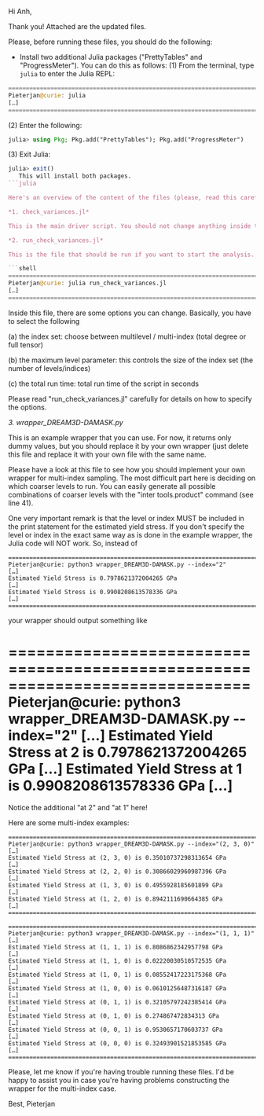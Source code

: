 
Hi Anh,

Thank you! Attached are the updated files. 

Please, before running these files, you should do the following:

- Install two additional Julia packages ("PrettyTables" and "ProgressMeter"). You can do this as follows:
(1) From the terminal, type `julia` to enter the Julia REPL:

```julia
==============================================================================
Pieterjan@curie: julia
[…]
==============================================================================
```

(2) Enter the following:

```julia
julia> using Pkg; Pkg.add("PrettyTables"); Pkg.add("ProgressMeter")
```

(3) Exit Julia:

```julia
julia> exit()
   This will install both packages.
```julia

Here's an overview of the content of the files (please, read this carefully because some things have changed with respect to the Python version):

*1. check_variances.jl*

This is the main driver script. You should not change anything inside this file.

*2. run_check_variances.jl*

This is the file that should be run if you want to start the analysis. To run the example, type `julia run_check_variances.jl` in the terminal:

```shell
==============================================================================
Pieterjan@curie: julia run_check_variances.jl
[…]
==============================================================================
```

Inside this file, there are some options you can change. Basically, you have to select the following

(a) the index set: choose between multilevel / multi-index (total degree or full tensor)

(b) the maximum level parameter: this controls the size of the index set (the number of levels/indices)

(c) the total run time: total run time of the script in seconds

Please read "run_check_variances.jl" carefully for details on how to specify the options.

*3. wrapper_DREAM3D-DAMASK.py*

This is an example wrapper that you can use. For now, it returns only dummy values, but you should replace it by your own wrapper (just delete this file and replace it with your own file with the same name.

Please have a look at this file to see how you should implement your own wrapper for multi-index sampling. The most difficult part here is deciding on which coarser levels to run. You can easily generate all possible combinations of coarser levels with the "inter tools.product" command (see line 41).

One very important remark is that the level or index MUST be included in the print statement for the estimated yield stress. If you don't specify the level or index in the exact same way as is done in the example wrapper, the Julia code will NOT work. So, instead of 

```shell
==============================================================================
Pieterjan@curie: python3 wrapper_DREAM3D-DAMASK.py --index="2"
[…]
Estimated Yield Stress is 0.7978621372004265 GPa
[…]
Estimated Yield Stress is 0.9908208613578336 GPa
[…]
==============================================================================
```

your wrapper should output something like

==============================================================================
Pieterjan@curie: python3 wrapper_DREAM3D-DAMASK.py --index="2"
[…]
Estimated Yield Stress at 2 is 0.7978621372004265 GPa
[…]
Estimated Yield Stress at 1 is 0.9908208613578336 GPa
[…]
==============================================================================

Notice the additional "at 2" and "at 1" here!

Here are some multi-index examples:

```shell
==============================================================================
Pieterjan@curie: python3 wrapper_DREAM3D-DAMASK.py --index="(2, 3, 0)"
[…]
Estimated Yield Stress at (2, 3, 0) is 0.35010737298313654 GPa
[…]
Estimated Yield Stress at (2, 2, 0) is 0.30866029960987396 GPa
[…]
Estimated Yield Stress at (1, 3, 0) is 0.4955928185601899 GPa
[…]
Estimated Yield Stress at (1, 2, 0) is 0.8942111690664385 GPa
[…]
==============================================================================
```

```shell
==============================================================================
Pieterjan@curie: python3 wrapper_DREAM3D-DAMASK.py --index="(1, 1, 1)"
[…]
Estimated Yield Stress at (1, 1, 1) is 0.8086862342957798 GPa
[…]
Estimated Yield Stress at (1, 1, 0) is 0.02220030510572535 GPa
[…]
Estimated Yield Stress at (1, 0, 1) is 0.08552417223175368 GPa
[…]
Estimated Yield Stress at (1, 0, 0) is 0.06101256487316187 GPa
[…]
Estimated Yield Stress at (0, 1, 1) is 0.32105797242385414 GPa
[…]
Estimated Yield Stress at (0, 1, 0) is 0.274867472834313 GPa
[…]
Estimated Yield Stress at (0, 0, 1) is 0.9530657170603737 GPa
[…]
Estimated Yield Stress at (0, 0, 0) is 0.32493901521853585 GPa
[…]
==============================================================================
```

Please, let me know if you're having trouble running these files. I'd be happy to assist you in case you're having problems constructing the wrapper for the multi-index case.

Best,
Pieterjan